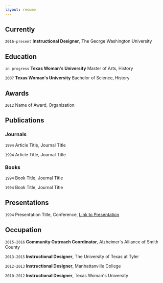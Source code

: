 ```yaml
---
layout: resume
---
```

## Currently

`2016-present`
__Instructional Designer__, The George Washington University

## Education

`in progress`
__Texas Woman's University__
Master of Arts, History

`2007`
__Texas Woman's University__
Bachelor of Science, History

## Awards

`2012`
Name of Award, Organization 

## Publications

<!-- A list is also available [online](http://scholar.google.co.uk/citations?user=LTOTl0YAAAAJ) -->

### Journals

`1994`
Article Title, Journal Title

`1994`
Article Title, Journal Title

### Books

`1994`
Book Title, Journal Title

`1994`
Book Title, Journal Title


## Presentations

`1994`
Presentation Title, Conference, <a href="http://MyWebsite.tld/presentation1">Link to Presentation</a>


## Occupation

`2015-2016`
__Community Outreach Coordinator__, Alzheimer's Alliance of Smith County 

`2013-2015`
__Instructional Designer__, The University of Texas at Tyler 

`2012-2013`
__Instructional Designer__, Manhattanville College

`2010-2012`
__Instructional Designer__, Texas Woman's University

<!-- ### Footer

Last updated: May 2013 -->


